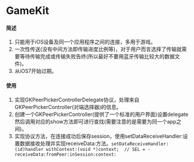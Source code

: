 # GameKit


#### 简述
1. 只能用于iOS设备及同一个应用程序之间的连接，多用于游戏。 
2. 一次性传送(没有中间方法即传输进度比例等)，对于用户而言选择了传输就需要等待传输完成或传输失败告终(所以最好不要用蓝牙传输比较大的数据文件)。
3. 从iOS7开始过期。

#### 使用
1. 实现GKPeerPickerControllerDelegate协议，处理来自GKPeerPickerController(对端选择器)的信息。
2. 创建一个GKPeerPickerController(提供了一个标准的用户界面)设置delegate然后调用对应的show方法即可进行查找(需要注意的是需要为同一个app之间)。
3. 实现协议方法，在连接成功后保存session，使用setDataReceiveHandler:设置数据接收处理并实现receiveData:方法。`setDataReceiveHandler:(id)handler withContext:(void *)context;  // SEL = -receiveData:fromPeer:inSession:context:`

